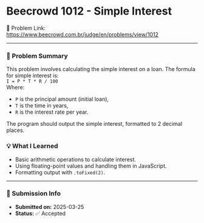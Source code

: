 # Beecrowd 1012 - Simple Interest

🔗 Problem Link: https://www.beecrowd.com.br/judge/en/problems/view/1012

---

### 🧠 Problem Summary
This problem involves calculating the simple interest on a loan. The formula for simple interest is:  
`I = P * T * R / 100`  
Where:
- `P` is the principal amount (initial loan),
- `T` is the time in years,
- `R` is the interest rate per year.

The program should output the simple interest, formatted to 2 decimal places.

### 💡 What I Learned
- Basic arithmetic operations to calculate interest.
- Using floating-point values and handling them in JavaScript.
- Formatting output with `.toFixed(2)`.

---

### 📅 Submission Info
- **Submitted on:** 2025-03-25  
- **Status:** ✅ Accepted